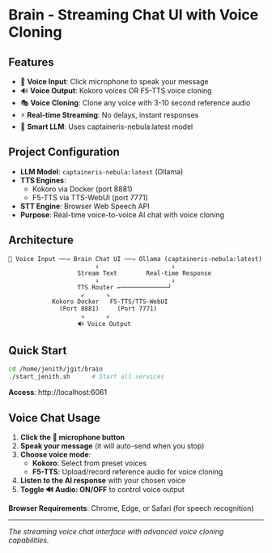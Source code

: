 # Brain - Streaming Chat UI with Voice Cloning

## Features
- 🎤 **Voice Input**: Click microphone to speak your message
- 🔊 **Voice Output**: Kokoro voices OR F5-TTS voice cloning
- 🎭 **Voice Cloning**: Clone any voice with 3-10 second reference audio
- ⚡ **Real-time Streaming**: No delays, instant responses
- 🧠 **Smart LLM**: Uses captaineris-nebula:latest model

## Project Configuration
- **LLM Model**: `captaineris-nebula:latest` (Ollama)
- **TTS Engines**: 
  - Kokoro via Docker (port 8881)
  - F5-TTS via TTS-WebUI (port 7771)
- **STT Engine**: Browser Web Speech API
- **Purpose**: Real-time voice-to-voice AI chat with voice cloning

## Architecture
```
🎤 Voice Input ──→ Brain Chat UI ──→ Ollama (captaineris-nebula:latest)
                        ↓                    ↓
                   Stream Text        Real-time Response  
                        ↓                    ↓
                   TTS Router ←─────────────┘
                    ↙      ↘
            Kokoro Docker   F5-TTS/TTS-WebUI
              (Port 8881)     (Port 7771)
                    ↘      ↙
                   🔊 Voice Output
```

## Quick Start
```bash
cd /home/jenith/jgit/brain
./start_jenith.sh      # Start all services
```

**Access**: http://localhost:6061

## Voice Chat Usage
1. **Click the 🎤 microphone button**
2. **Speak your message** (it will auto-send when you stop)
3. **Choose voice mode**:
   - **Kokoro**: Select from preset voices
   - **F5-TTS**: Upload/record reference audio for voice cloning
4. **Listen to the AI response** with your chosen voice
5. **Toggle 🔊 Audio: ON/OFF** to control voice output

**Browser Requirements**: Chrome, Edge, or Safari (for speech recognition)

---
*The streaming voice chat interface with advanced voice cloning capabilities.*